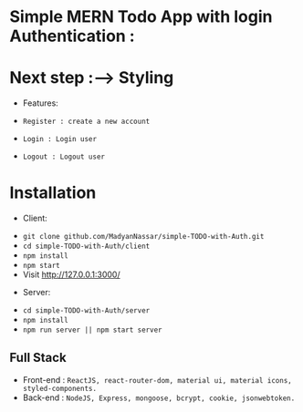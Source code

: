 # Simple MERN Todo App with login Authentication :

# Next step :--> Styling

* Features:

- `Register : create a new account`

- `Login : Login user`

- `Logout : Logout user`


# Installation

* Client:
- `git clone github.com/MadyanNassar/simple-TODO-with-Auth.git`
- `cd simple-TODO-with-Auth/client`
- `npm install`
- `npm start`
- Visit http://127.0.0.1:3000/

* Server:
- `cd simple-TODO-with-Auth/server`
- `npm install`
- `npm run server || npm start server`


## Full Stack
- Front-end : `ReactJS, react-router-dom, material ui, material icons, styled-components.`
- Back-end : `NodeJS, Express, mongoose, bcrypt, cookie, jsonwebtoken.`